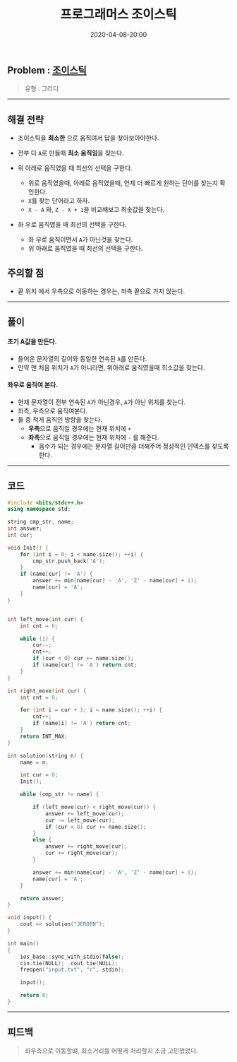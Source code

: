 ﻿---
title: 프로그래머스 조이스틱
date: 2020-04-08-20:00
categories:
- PS

tags:
- Programmers
- PS
- Problem Solve
- Greedy
---

## Problem : [조이스틱](https://programmers.co.kr/learn/courses/30/lessons/42860)
> 유형 : 그리디

---


<!-- 문제 복붙은 할 필요가 없다는 생각에 앞으로 따로 옮기지 않습니다.

**문제 설명**

> 두 정수 A와 B를 입력받은 다음, A+B를 출력하는 프로그램을 작성하시오.


**예제 입력**

> 입력설명

```
1 2
```

**예제 출력**

> 출력 설명

```
3
```

--- 

-->


## 해결 전략

* 조이스틱을 **최소한** 으로 움직여서 답을 찾아보아야한다. 
* 전부 다 `A`로 만들때 **최소 움직임**을 찾는다.

* 위 아래로 움직였을 때 최선의 선택을 구한다.
	* 위로 움직였을때, 아래로 움직였을때, 언제 더 빠르게 원하는 단어를 찾는지 확인한다.
    * `X`를 찾는 단어라고 하자.
	* `X - A` 와, `Z - X + 1`을 비교해보고 최솟값을 찾는다.

* 좌 우로 움직였을 때 최선의 선택을 구한다.
	* 좌 우로 움직이면서 `A`가 아닌것을 찾는다.
	* 위 아래로 움직였을 때 최선의 선택을 구한다.


## 주의할 점

* 끝 위치 에서 우측으로 이동하는 경우는, 좌측 끝으로 가지 않는다.

---


## 풀이

#### 초기 A값을 만든다.
* 들어온 문자열의 길이와 동일한 연속된 `A`를 만든다.
* 만약 맨 처음 위치가 `A`가 아니라면, 위아래로 움직였을때 최소값을 찾는다.


#### 좌우로 움직여 본다.
* 현재 문자열이 전부 연속된 `A`가 아닌경우, `A`가 아닌 위치를 찾는다.
* 좌측, 우측으로 움직여본다.
* 둘 중 적게 움직인 방향을 찾는다.
	* **우측**으로 움직일 경우에는 현재 위치에 `+`
	* **좌측**으로 움직일 경우에는 현재 위치에 `-` 를 해준다.
		* 음수가 되는 경우에는 문자열 길이만큼 더해주어 정상적인 인덱스를 찾도록한다.


---

## 코드

```c++
#include <bits/stdc++.h>
using namespace std;

string cmp_str, name;
int answer;
int cur;

void Init() {
    for (int i = 0; i < name.size(); ++i) {
        cmp_str.push_back('A');
    }
    if (name[cur] != 'A') {
        answer += min(name[cur] - 'A', 'Z' - name[cur] + 1);
        name[cur] = 'A';
    }
}


int left_move(int cur) {
    int cnt = 0;

    while (1) {
        cur--;
        cnt++;
        if (cur < 0) cur += name.size();
        if (name[cur] != 'A') return cnt;
    }
}

int right_move(int cur) {
    int cnt = 0;

    for (int i = cur + 1; i < name.size(); ++i) {
        cnt++;
        if (name[i] != 'A') return cnt;
    }
    return INT_MAX;
}

int solution(string n) {
    name = n;

    int cur = 0;
    Init();

    while (cmp_str != name) {

        if (left_move(cur) < right_move(cur)) {
            answer += left_move(cur);
            cur -= left_move(cur);
            if (cur < 0) cur += name.size();
        }
        else {
            answer += right_move(cur);
            cur += right_move(cur);
        }

        answer += min(name[cur] - 'A', 'Z' - name[cur] + 1);
        name[cur] = 'A';
    }

    return answer;
}

void input() {
    cout << solution("JEROEN");
}

int main()
{
    ios_base::sync_with_stdio(false);
    cin.tie(NULL);  cout.tie(NULL);
    freopen("input.txt", "r", stdin);

    input();

    return 0;
}
```


---


## 피드백


> 좌우측으로 이동할떄, 최소거리를 어떻게 처리할지 조금 고민했었다.